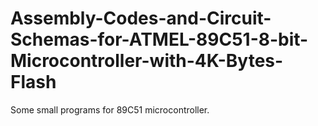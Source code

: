 # Assembly-Codes-and-Circuit-Schemas-for-ATMEL-89C51-8-bit-Microcontroller-with-4K-Bytes-Flash
Some small programs for 89C51 microcontroller.
